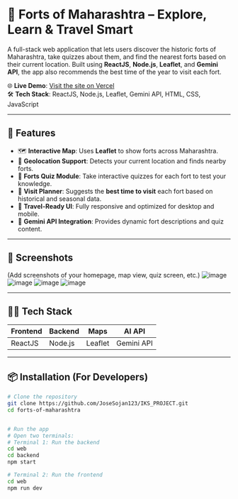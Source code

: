 # 🏰 Forts of Maharashtra – Explore, Learn & Travel Smart

A full-stack web application that lets users discover the historic forts of Maharashtra, take quizzes about them, and find the nearest forts based on their current location. Built using **ReactJS**, **Node.js**, **Leaflet**, and **Gemini API**, the app also recommends the best time of the year to visit each fort.

🌐 **Live Demo**: [Visit the site on Vercel](https://iks-project-murex.vercel.app/forts)  
🛠️ **Tech Stack**: ReactJS, Node.js, Leaflet, Gemini API, HTML, CSS, JavaScript

---

## 🚀 Features

- 🗺️ **Interactive Map**: Uses **Leaflet** to show forts across Maharashtra.
- 📍 **Geolocation Support**: Detects your current location and finds nearby forts.
- 🧠 **Forts Quiz Module**: Take interactive quizzes for each fort to test your knowledge.
- 📅 **Visit Planner**: Suggests the **best time to visit** each fort based on historical and seasonal data.
- 🧭 **Travel-Ready UI**: Fully responsive and optimized for desktop and mobile.
- 🤖 **Gemini API Integration**: Provides dynamic fort descriptions and quiz content.

---

## 📸 Screenshots

(Add screenshots of your homepage, map view, quiz screen, etc.)
![image](https://github.com/user-attachments/assets/ae076cab-355f-410f-8906-8f45f89b8dd2)
![image](https://github.com/user-attachments/assets/84e77b1d-a9d3-4d3a-b194-8df9a46bd069)
![image](https://github.com/user-attachments/assets/88b16907-8912-403a-b604-4dc3a8510267)
![image](https://github.com/user-attachments/assets/c50a7e96-b195-4b8b-9c71-2e4801ff66dd)





---

## 🧑‍💻 Tech Stack

| Frontend  | Backend   | Maps      | AI API     |
|-----------|-----------|-----------|------------|
| ReactJS   | Node.js   | Leaflet   | Gemini API |

---

## 📦 Installation (For Developers)

```bash
# Clone the repository
git clone https://github.com/JoseSojan123/IKS_PROJECT.git
cd forts-of-maharashtra


# Run the app
# Open two terminals:
# Terminal 1: Run the backend
cd web
cd backend
npm start

# Terminal 2: Run the frontend
cd web
npm run dev
